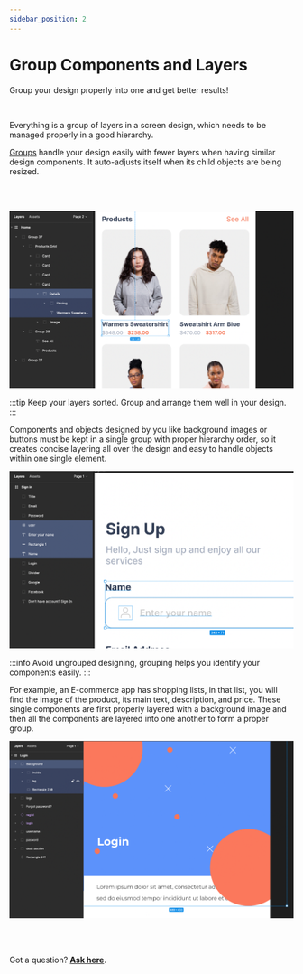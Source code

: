 ```yaml
---
sidebar_position: 2
---
```


# Group Components and Layers

Group your design properly into one and get better results!

<br/>

Everything is a group of layers in a screen design, which needs to be managed properly in a good hierarchy.

<a href="https://www.figma.com/best-practices/groups-versus-frames/" target="_blank">Groups</a> handle your design easily with fewer layers when having similar design components. It auto-adjusts itself when its child objects are being resized.

<br/>
<br/>

![Example banner](./img/Grouping.png)

:::tip
Keep your layers sorted. Group and arrange them well in your design. 
:::

Components and objects designed by you like background images or buttons must be kept in a single group with proper hierarchy order, so it creates concise layering all over the design and easy to handle objects within one single element.

![Example banner](./img/unGroup.png)

:::info
Avoid ungrouped designing, grouping helps you identify your components easily.
:::

For example, an E-commerce app has shopping lists, in that list, you will find the image of the product, its main text, description, and price. These single components are first properly layered with a background image and then all the components are layered into one another to form a proper group.


![Example banner](./img/Group-Vectors.png)


<br/>
<br/>

Got a question? [**Ask here**](https://discord.com/invite/rFMnCG5MZ7).